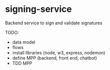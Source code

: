 # signing-service
Backend service to sign and validate signatures

TODO:
- data model
- flows
- install libraries (node, w3, express, nodemon)
- define MPP (backend, front end, chatbot)
- TDD MPP
